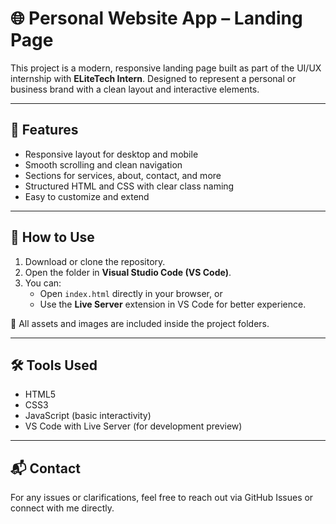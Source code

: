 # 🌐 Personal Website App – Landing Page

This project is a modern, responsive landing page built as part of the UI/UX internship with **ELiteTech Intern**. Designed to represent a personal or business brand with a clean layout and interactive elements.

---

## 🔹 Features

- Responsive layout for desktop and mobile
- Smooth scrolling and clean navigation
- Sections for services, about, contact, and more
- Structured HTML and CSS with clear class naming
- Easy to customize and extend

---

## 🚀 How to Use

1. Download or clone the repository.
2. Open the folder in **Visual Studio Code (VS Code)**.
3. You can:
   - Open `index.html` directly in your browser, or
   - Use the **Live Server** extension in VS Code for better experience.

📁 All assets and images are included inside the project folders.

---

## 🛠️ Tools Used

- HTML5
- CSS3
- JavaScript (basic interactivity)
- VS Code with Live Server (for development preview)

---

## 📬 Contact

For any issues or clarifications, feel free to reach out via GitHub Issues or connect with me directly.

